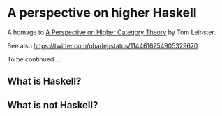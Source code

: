 # A perspective on higher Haskell

A homage to [A Perspective on Higher Category
Theory](http://golem.ph.utexas.edu/category/2010/03/a_perspective_on_higher_catego.html)
by Tom Leinster.

See also https://twitter.com/phadej/status/1144616754905329670

To be continued ...

## What is Haskell?

## What is not Haskell?
